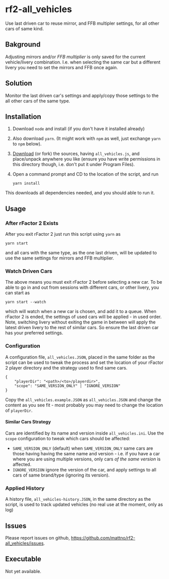 # rf2-all_vehicles

Use last driven car to reuse mirror, and FFB multipler settings, for all other cars of same kind.

## Bakground

Adjusting _mirrors_ and/or _FFB multiplier_ is only saved for the current vehicle/livery combination. I.e. when selecting the same car but a different livery you need to set the mirrors and FFB once again.

## Solution

Monitor the last driven car's settings and apply/copy those settings to the all other cars of the same type.

## Installation

1. Download ```node``` and install (if you don't have  it installed already)
2. Also download ```yarn```. (It might work with ```npm``` as well, just exchange ```yarn``` to ```npm``` below).
2. [Download](https://github.com/mattno/rf2-all_vehicles/archive/main.zip) (or fork) the sources,  having ```all_vehicles.js```, and place/unpack anywhere you like (ensure you have write permissions in this directory though, i.e. don't put it under Program Files).
3. Open a command prompt and CD to the location of the script, and run 

   ```yarn install```
   
This downloads all dependencies needed, and you should able to run it.

## Usage

### After rFactor 2 Exists

After you exit rFactor 2 just run this script using ```yarn```  as

```yarn start```

and all cars with the same type, as the one last driven, will be updated to use the same settings for mirrors and FFB multiplier.

### Watch Driven Cars

The above means you must exit rFactor 2 before selecting a new car. To be able to go in and out from sessions with different cars, or other livery, you can start as

```yarn start --watch```

which will watch when a new car is chosen, and add it to a queue. When rFactor 2 is ended, the settings of used cars will be applied - in used order. Note, switching livery without exiting the game in between will apply the latest driven livery to the rest of similar cars. So ensure the last driven car has your preferred settings.

### Configuration

A configuration file, ```all_vehicles.JSON```, placed in the same folder as the script can be used to tweak the process and set the location of your rFactor 2 player directory and the strategy used to find same cars. 

```
{
    "playerDir": "<path>/<to>/playerdir>",
    "scope": "SAME_VERSION_ONLY" | "IGNORE_VERSION"
}
```

Copy the ```all_vehicles.example.JSON``` as ```all_vehicles.JSON``` and change the content as you see fit - most probably you may need to change the location of ```playerDir```. 


#### Similar Cars Strategy

Cars are identified by its name and version inside ```all_vehicles.ini```. Use the ```scope``` configuration to tweak which cars should be affected:

* ```SAME_VERSION_ONLY``` (default) 
  when ```SAME_VERSION_ONLY``` same cars are those having having the same name and version - i.e. if you have a car where you are using multiple versions, only cars _of the same version_ is affected. 
* ```IGNORE_VERSION``` ignore the version of the car, and apply settings to all cars of same brand/type (ignoring its version). 

### Applied History

A history file, ```all_vehicles-history.JSON```, in the same directory as the script, is used to track updated vehicles (no real use at the moment, only as log)

## Issues

Please report issues on github, https://github.com/mattno/rf2-all_vehicles/issues.

## Executable 

Not yet available.
